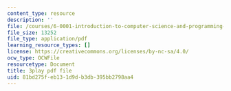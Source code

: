 ```yaml
---
content_type: resource
description: ''
file: /courses/6-0001-introduction-to-computer-science-and-programming-in-python-fall-2016/81bd275feb131d9db3db395bb2798aa4_EFCdr_43qmU.pdf
file_size: 13252
file_type: application/pdf
learning_resource_types: []
license: https://creativecommons.org/licenses/by-nc-sa/4.0/
ocw_type: OCWFile
resourcetype: Document
title: 3play pdf file
uid: 81bd275f-eb13-1d9d-b3db-395bb2798aa4
---
```


